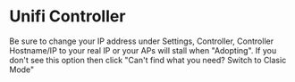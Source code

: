 # Unifi Controller
Be sure to change your IP address under Settings, Controller, Controller Hostname/IP to your real IP or your APs will stall when "Adopting".  If you don't see this option then click "Can't find what you need? Switch to Clasic Mode"  
